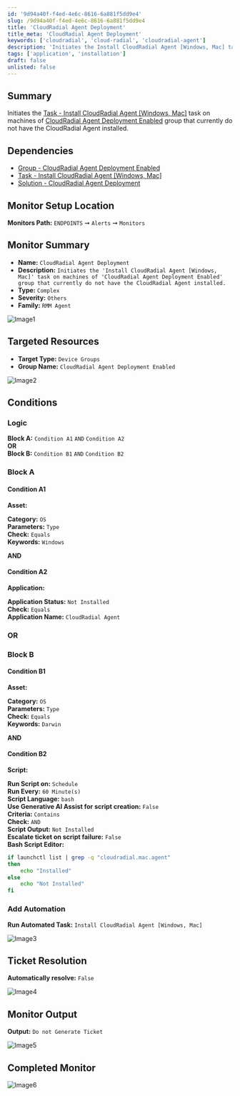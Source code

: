 ```yaml
---
id: '9d94a40f-f4ed-4e6c-8616-6a881f5dd9e4'
slug: /9d94a40f-f4ed-4e6c-8616-6a881f5dd9e4
title: 'CloudRadial Agent Deployment'
title_meta: 'CloudRadial Agent Deployment'
keywords: ['cloudradial', 'cloud-radial', 'cloudradial-agent']
description: 'Initiates the Install CloudRadial Agent [Windows, Mac] task on machines of CloudRadial Agent Deployment Enabled group that currently do not have the CloudRadial Agent installed.'
tags: ['application', 'installation']
draft: false
unlisted: false
---
```


## Summary

Initiates the [Task - Install CloudRadial Agent [Windows, Mac]](/docs/76612d42-c62d-4d43-b7fd-227e350b420c) task on machines of [CloudRadial Agent Deployment Enabled](/docs/20f0900a-a34c-46c3-9181-ba89b17c14cb) group that currently do not have the CloudRadial Agent installed.

## Dependencies

- [Group - CloudRadial Agent Deployment Enabled](/docs/20f0900a-a34c-46c3-9181-ba89b17c14cb)
- [Task - Install CloudRadial Agent [Windows, Mac]](/docs/76612d42-c62d-4d43-b7fd-227e350b420c)
- [Solution - CloudRadial Agent Deployment](/docs/9e861bf3-2a05-46ef-9f7f-a46f33b675c5)

## Monitor Setup Location

**Monitors Path:** `ENDPOINTS` ➞ `Alerts` ➞ `Monitors`  

## Monitor Summary

- **Name:** `CloudRadial Agent Deployment`  
- **Description:** `Initiates the 'Install CloudRadial Agent [Windows, Mac]' task on machines of 'CloudRadial Agent Deployment Enabled' group that currently do not have the CloudRadial Agent installed.`  
- **Type:** `Complex`  
- **Severity:** `Others`  
- **Family:** `RMM Agent`

![Image1](../../../static/img/docs/9d94a40f-f4ed-4e6c-8616-6a881f5dd9e4/image1.webp)

## Targeted Resources

- **Target Type:**  `Device Groups`  
- **Group Name:** `CloudRadial Agent Deployment Enabled`

![Image2](../../../static/img/docs/9d94a40f-f4ed-4e6c-8616-6a881f5dd9e4/image2.webp)

## Conditions

### Logic

**Block A:** `Condition A1` `AND` `Condition A2`  
**OR**  
**Block B:** `Condition B1` `AND` `Condition B2`  

### Block A

#### **Condition A1**

**Asset:**

**Category:** `OS`  
**Parameters:** `Type`  
**Check:** `Equals`  
**Keywords:** `Windows`

**AND**

#### **Condition A2**

**Application:**

**Application Status:** `Not Installed`  
**Check:** `Equals`  
**Application Name:** `CloudRadial Agent`  

### OR

### Block B

#### **Condition B1**

**Asset:**

**Category:** `OS`  
**Parameters:** `Type`  
**Check:** `Equals`  
**Keywords:** `Darwin`

**AND**

#### **Condition B2**

**Script:**

**Run Script on:** `Schedule`  
**Run Every:** `60 Minute(s)`  
**Script Language:** `bash`  
**Use Generative AI Assist for script creation:** `False`  
**Criteria:** `Contains`  
**Check:** `AND`  
**Script Output:** `Not Installed`  
**Escalate ticket on script failure:** `False`  
**Bash Script Editor:**

```bash
if launchctl list | grep -q "cloudradial.mac.agent"
then
    echo "Installed"
else
    echo "Not Installed"
fi
```

### Add Automation

**Run Automated Task:**  `Install CloudRadial Agent [Windows, Mac]`

![Image3](../../../static/img/docs/9d94a40f-f4ed-4e6c-8616-6a881f5dd9e4/image3.webp)

## Ticket Resolution

**Automatically resolve:** `False`

![Image4](../../../static/img/docs/9d94a40f-f4ed-4e6c-8616-6a881f5dd9e4/image4.webp)

## Monitor Output

**Output:** `Do not Generate Ticket`

![Image5](../../../static/img/docs/9d94a40f-f4ed-4e6c-8616-6a881f5dd9e4/image5.webp)

## Completed Monitor

![Image6](../../../static/img/docs/9d94a40f-f4ed-4e6c-8616-6a881f5dd9e4/image6.webp)
